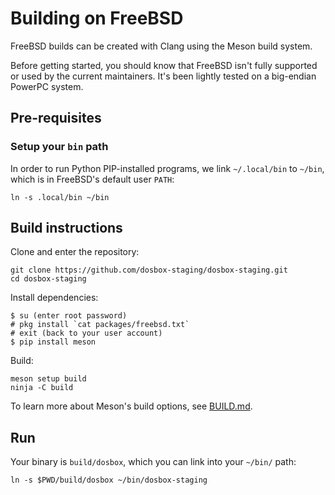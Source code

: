 # Building on FreeBSD

FreeBSD builds can be created with Clang using the Meson build system.

Before getting started, you should know that FreeBSD isn't fully supported or
used by the current maintainers. It's been lightly tested on a big-endian
PowerPC system.

## Pre-requisites

### Setup your `bin` path

In order to run Python PIP-installed programs, we link `~/.local/bin` to
`~/bin`, which is in FreeBSD's default user `PATH`:

``` shell
ln -s .local/bin ~/bin
```

## Build instructions

Clone and enter the repository:

``` shell
git clone https://github.com/dosbox-staging/dosbox-staging.git
cd dosbox-staging
```

Install dependencies:

``` shell
$ su (enter root password)
# pkg install `cat packages/freebsd.txt`
# exit (back to your user account)
$ pip install meson
```

Build:

``` shell
meson setup build
ninja -C build
```

To learn more about Meson's build options, see [BUILD.md](/BUILD.md).

## Run

Your binary is `build/dosbox`, which you can link into your `~/bin/` path:

```shell
ln -s $PWD/build/dosbox ~/bin/dosbox-staging
```
